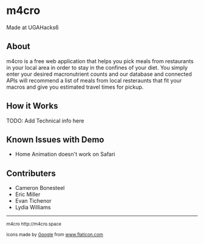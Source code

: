 # m4cro

Made at UGAHacks6

## About

m4cro is a free web application that helps you pick meals from restaurants
in your local area in order to stay in the confines of your diet. You simply
enter your desired macronutrient counts and our database and connected APIs
will recommend a list of meals from local resteraunts that fit your macros
and give you estimated travel times for pickup.

## How it Works

TODO: Add Technical info here

## Known Issues with Demo
* Home Animation doesn't work on Safari

## Contributers
* Cameron Bonesteel
* Eric Miller
* Evan Tichenor
* Lydia Williams

<hr/>

<small>
m4cro http://m4cro.space

Icons made by <a href="https://www.flaticon.com/authors/google" title="Google">Google</a> from <a href="https://www.flaticon.com/" title="Flaticon">www.flaticon.com</a>
</small>
